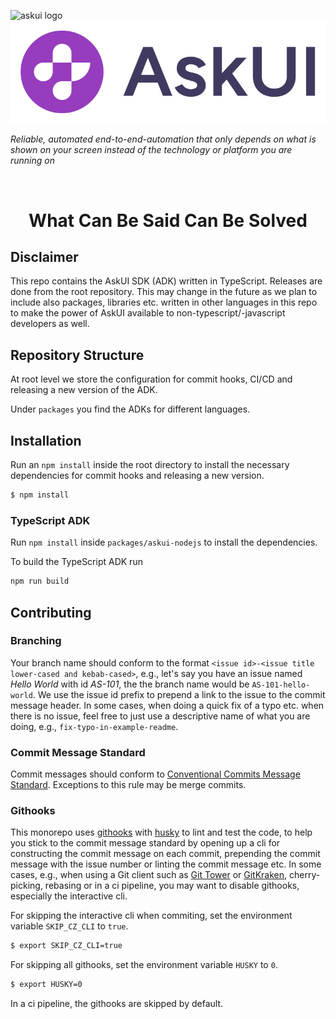 ![askui logo](./img/askui-logo-white.svg.svg#gh-dark-mode-only)
![askui logo](./img/askui-logo.svg#gh-light-mode-only)

*Reliable, automated end-to-end-automation that only depends on what is shown on your screen instead of the technology or platform you are running on*

<br/>

<center> <h1> What Can Be Said Can Be Solved </h1> </center>


## Disclaimer

This repo contains the AskUI SDK (ADK) written in TypeScript. Releases are done from the root repository. This may change in the future as we plan to include also packages, libraries etc. written in other languages in this repo to make the power of AskUI available to non-typescript/-javascript developers as well.

## Repository Structure

At root level we store the configuration for commit hooks, CI/CD and releasing a new version of the ADK.

Under `packages` you find the ADKs for different languages.

## Installation
Run an `npm install` inside the root directory to install the necessary dependencies for commit hooks and releasing a new version.

```sh
$ npm install
```

### TypeScript ADK
Run `npm install` inside `packages/askui-nodejs` to install the dependencies.

To build the TypeScript ADK run

```sh
npm run build
```

## Contributing

### Branching

Your branch name should conform to the format `<issue id>-<issue title lower-cased and kebab-cased>`, e.g., let's say you have an issue named *Hello World* with id *AS-101*, the the branch name would be `AS-101-hello-world`. We use the issue id prefix to prepend a link to the issue to the commit message header. In some cases, when doing a quick fix of a typo etc. when there is no issue, feel free to just use a descriptive name of what you are doing, e.g., `fix-typo-in-example-readme`.

### Commit Message Standard

Commit messages should conform to [Conventional Commits Message Standard](https://www.conventionalcommits.org/en/v1.0.0/). Exceptions to this rule may be merge commits.

### Githooks

This monorepo uses [githooks](https://git-scm.com/docs/githooks) with [husky](https://github.com/typicode/husky) to lint and test the code, to help you stick to the commit message standard by opening up a cli for constructing the commit message on each commit, prepending the commit message with the issue number or linting the commit message etc. In some cases, e.g., when using a Git client such as [Git Tower](https://www.git-tower.com/) or [GitKraken](https://www.gitkraken.com/), cherry-picking, rebasing or in a ci pipeline, you may want to disable githooks, especially the interactive cli.

For skipping the interactive cli when commiting, set the environment variable `SKIP_CZ_CLI` to `true`.
```sh
$ export SKIP_CZ_CLI=true
```

For skipping all githooks, set the environment variable `HUSKY` to `0`.
```sh
$ export HUSKY=0
```

In a ci pipeline, the githooks are skipped by default.

